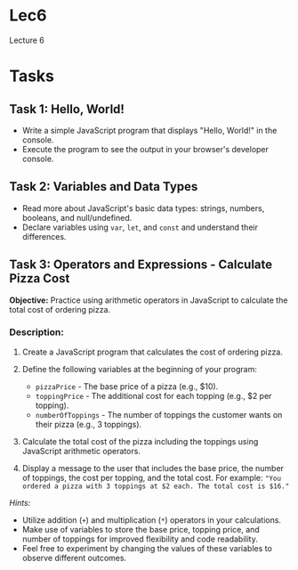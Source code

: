 # Lec6
Lecture 6


# Tasks

## Task 1: Hello, World!
- Write a simple JavaScript program that displays "Hello, World!" in the console.
- Execute the program to see the output in your browser's developer console.


## Task 2: Variables and Data Types
- Read more about JavaScript's basic data types: strings, numbers, booleans, and null/undefined.
- Declare variables using `var`, `let`, and `const` and understand their differences.


## Task 3: Operators and Expressions - Calculate Pizza Cost
**Objective:** Practice using arithmetic operators in JavaScript to calculate the total cost of ordering pizza.

### Description:

1. Create a JavaScript program that calculates the cost of ordering pizza.

2. Define the following variables at the beginning of your program:
    - `pizzaPrice` - The base price of a pizza (e.g., $10).
    - `toppingPrice` - The additional cost for each topping (e.g., $2 per topping).
    - `numberOfToppings` - The number of toppings the customer wants on their pizza (e.g., 3 toppings).

3.  Calculate the total cost of the pizza including the toppings using JavaScript arithmetic operators.

4. Display a message to the user that includes the base price, the number of toppings, the cost per topping, and the total cost. For example:
`"You ordered a pizza with 3 toppings at $2 each. The total cost is $16."`

*Hints:*
- Utilize addition (`+`) and multiplication (`*`) operators in your calculations.
- Make use of variables to store the base price, topping price, and number of toppings for improved flexibility and code readability.
- Feel free to experiment by changing the values of these variables to observe different outcomes.
